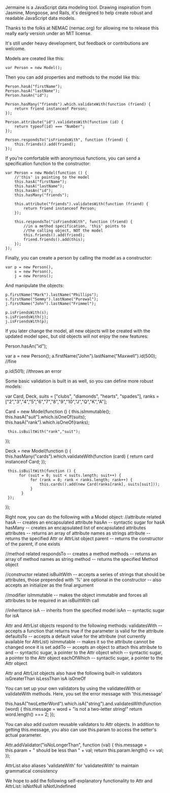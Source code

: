 Jermaine is a JavaScript data modeling tool. Drawing inspiration from 
Jasmine, Mongoose, and Rails, it's designed to help create robust and
readable JavaScript data models.

Thanks to the folks at NEMAC (nemac.org) for allowing me to release
this really early version under an MIT license.

It's still under heavy development, but feedback or contributions are
welcome.

Models are created like this:

    var Person = new Model();

Then you can add properties and methods to the model like this:

    Person.hasA("firstName");
    Person.hasA("lastName");
    Person.hasAn("id");

    Person.hasMany("friends").which.validateWith(function (friend) {
        return friend instanceof Person;
    });

    Person.attribute("id").validatesWith(function (id) { 
        return typeof(id) === "Number";
    });

    Person.respondsTo("isFriendsWith", function (friend) {
        this.friends().add(friend);
    });


If you're comfortable with anonymous functions, you can send a specification
function to the constructor:

    var Person = new Model(function () {
        //'this' is pointing to the model
        this.hasA("firstName");
        this.hasA("lastName");
        this.hasAn("id");
        this.hasMany("friends");

        this.attribute("friends").validatesWith(function (friend) {
            return friend instanceof Person;
        });

        this.respondsTo("isFriendsWith", function (friend) {
            //in a method specification, 'this' points to
            //the calling object, NOT the model
            this.friends().add(friend);
            friend.friends().add(this);
        });
    });



Finally, you can create a person by calling the model as a constructor:

    var p = new Person(),
        s = new Person(),
        j = new Perons();

And manipulate the objects:

    p.firstName("Mark").lastName("Phillips");
    s.firstName("Semmy").lastName("Purewal");
    j.firstName("John").lastName("Frimmel");

    p.isFriendsWith(s);
    s.isFriendsWith(j);
    j.isFriendsWith(p);

If you later change the model, all new objects will be created with the updated
model spec, but old objects will not enjoy the new features:

   Person.hasAn("id");

   var a = new Person();
   a.firstName("John").lastName("Maxwell").id(500);  //fine

   p.id(501); //throws an error


Some basic validation is built in as well, so you can define more robust models:

var Card,
    Deck,
    suits = ["clubs", "diamonds", "hearts", "spades"],
    ranks = ["2","3","4","5","6","7","8","9","10","J","Q","K","A"];
        
Card = new Model(function () {
     this.isImmutable();
     this.hasA("suit").which.isOneOf(suits);
     this.hasA("rank").which.isOneOf(ranks);

     this.isBuiltWith("rank","suit");
});

Deck = new Model(function () {
     this.hasMany("cards").which.validateWith(function (card) {
         return card instanceof Card;
     });

     this.isBuiltWith(function () {
          for (suit = 0; suit < suits.length; suit++) {
               for (rank = 0; rank < ranks.length; rank++) {
                   this.cards().add(new Card(ranks[rank], suits[suit]));
               }
           }
     });
});

Right now, you can do the following with a Model object:
//attribute related
hasA -- creates an encapsulated attribute
hasAn -- syntactic sugar for hasA
hasMany -- creates an encapsulated list of encapsulated attributes
attributes -- returns an array of attribute names as strings
attribute -- returns the specified Attr or AttrList object
parent -- returns the constructor of the parent, if one exists

//method related
respondsTo -- creates a method
methods -- returns an array of method names as string
method -- returns the specified Method object

//constructor related
isBuiltWith -- accepts a series of strings that should be attributes, those prepended with '%' are optional in the constructor
            -- also accepts an initializer as the final argument

//modifier
isImmutable -- makes the object immutable and forces all attributes to be required in an isBuiltWith call

//inheritance
isA -- inherits from the specified model
isAn -- syntactic sugar for isA

Attr and AttrList objects respond to the following methods:
validatesWith -- accepts a function that returns true if the parameter is valid for the attribute
defaultsTo -- accepts a default value for the attribute (not currently available for AttrList)
isImmutable -- makes it so the attribute cannot be changed once it is set
addTo -- accepts an object to attach this attribute to
and -- syntactic sugar, a pointer to the Attr object
which -- syntactic sugar, a pointer to the Attr object
eachOfWhich -- syntactic sugar, a pointer to the Attr object

Attr and AttrList objects also have the following built-in validators
isGreaterThan
isLessThan
isA
isOneOf

You can set up your own validators by using the validatesWith or validateWith methods.
Here, you set the error message with 'this.message'

this.hasA("twoLetterWord").which.isA("string").and.validatesWith(function (word) {
    this.message = word + "is not a two-letter string!"
    return word.length() === 2;
});

You can also add custom reusable validators to Attr objects. In addition to getting
this.message, you also can use this.param to access the setter's actual parameter.

Attr.addValidator("isNoLongerThan", function (val) {
    this.message = this.param + " should be less than " + val;
    return this.param.length() <= val;
});

AttrList also aliases 'validateWith' for 'validatesWith' to maintain grammatical consistency

We hope to add the following self-explanatory functionality to Attr and AttrList:
isNotNull
isNotUndefined
